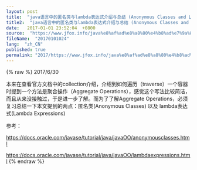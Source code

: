 ```yaml
---
layout: post
title:  "java语言中的匿名类与lambda表达式介绍与总结 (Anonymous Classes and Lambda Expressions)"
title2:  "java语言中的匿名类与lambda表达式介绍与总结 (Anonymous Classes and Lambda Expressions)"
date:   2017-01-01 23:52:04  +0800
source:  "https://www.jfox.info/java%e8%af%ad%e8%a8%80%e4%b8%ad%e7%9a%84%e5%8c%bf%e5%90%8d%e7%b1%bb%e4%b8%8elambda%e8%a1%a8%e8%be%be%e5%bc%8f%e4%bb%8b%e7%bb%8d%e4%b8%8e%e6%80%bb%e7%bb%93-anonymous-classes-and-lambda-expressions.html"
fileName:  "20170101024"
lang:  "zh_CN"
published: true
permalink: "2017/https://www.jfox.info/java%e8%af%ad%e8%a8%80%e4%b8%ad%e7%9a%84%e5%8c%bf%e5%90%8d%e7%b1%bb%e4%b8%8elambda%e8%a1%a8%e8%be%be%e5%bc%8f%e4%bb%8b%e7%bb%8d%e4%b8%8e%e6%80%bb%e7%bb%93-anonymous-classes-and-lambda-expressions.html"
---
```

{% raw %}
2017/6/30

本来在查看官方文档中的collection介绍，介绍到如何遍历（traverse）一个容器时提到一个方法是聚合操作（Aggregate Operations），感觉这个写法比较简洁，而且从来没接触过，于是进一步了解。而为了了解Aggregate Operations，必须复习总结一下本文提到的两点：匿名类(Anonymous Classes) 以及 lambda表达式(Lambda Expressions)

参考：

https://docs.oracle.com/javase/tutorial/java/javaOO/anonymousclasses.html

https://docs.oracle.com/javase/tutorial/java/javaOO/lambdaexpressions.html
{% endraw %}
